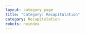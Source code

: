 ```yaml
---
layout: category_page
title: "Category: Recapitulation"
category: Recapitulation
robots: noindex
---
```


